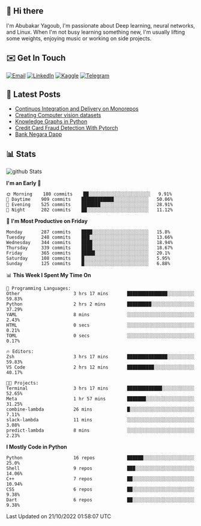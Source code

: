 ## 👋 Hi there

I'm Abubakar Yagoub, I'm passionate about Deep learning, neural networks, and
Linux. When I'm not busy learning something new, I'm usually lifting some
weights, enjoying music or working on side projects.

## ✉️ Get In Touch

[![Email](https://img.shields.io/badge/Email-f1f1f1?style=for-the-badge&logo=gmail&logoColor=0f111a)](mailto:git@blacksuan19.dev)
[![LinkedIn](https://img.shields.io/badge/LinkedIn-0077B5?style=for-the-badge&logo=linkedin&logoColor=white)](https://www.linkedin.com/in/blacksuan19/)
[![Kaggle](https://img.shields.io/badge/Kaggle-5acfff?style=for-the-badge&logo=kaggle&logoColor=white)](http://kaggle.com/abubakaryagob/)
[![Telegram](https://img.shields.io/badge/Telegram-2CA5E0?style=for-the-badge&logo=telegram&logoColor=white)](https://t.me/blacksuan19)

## 📩 Latest Posts

<!-- BLOG-POST-LIST:START -->
- [Continuos Integration and Delivery on Monorepos](https://www.blacksuan19.dev/blog/github-actions-monorepos/)
- [Creating Computer vision datasets](https://www.blacksuan19.dev/blog/creating-datasets/)
- [Knowledge Graphs in Python](https://www.blacksuan19.dev/projects/Knowledge_Graphs/)
- [Credit Card Fraud Detection With Pytorch](https://www.blacksuan19.dev/projects/credit-card-fraud-detection-with-pytorch/)
- [Bank Negara Dapp](https://www.blacksuan19.dev/projects/bank-negara/)
<!-- BLOG-POST-LIST:END -->

## 📊 Stats

![github Stats](https://github-readme-stats.vercel.app/api?username=blacksuan19&theme=github_dark&show_icons=true&count_private=true&custom_title=Github%20Stats&hide_border=true)

<!--START_SECTION:waka-->
**I'm an Early 🐤** 

```text
🌞 Morning    180 commits    ██░░░░░░░░░░░░░░░░░░░░░░░   9.91% 
🌆 Daytime    909 commits    ████████████░░░░░░░░░░░░░   50.06% 
🌃 Evening    525 commits    ███████░░░░░░░░░░░░░░░░░░   28.91% 
🌙 Night      202 commits    ██░░░░░░░░░░░░░░░░░░░░░░░   11.12%

```
📅 **I'm Most Productive on Friday** 

```text
Monday       287 commits    ████░░░░░░░░░░░░░░░░░░░░░   15.8% 
Tuesday      248 commits    ███░░░░░░░░░░░░░░░░░░░░░░   13.66% 
Wednesday    344 commits    ████░░░░░░░░░░░░░░░░░░░░░   18.94% 
Thursday     339 commits    ████░░░░░░░░░░░░░░░░░░░░░   18.67% 
Friday       365 commits    █████░░░░░░░░░░░░░░░░░░░░   20.1% 
Saturday     108 commits    █░░░░░░░░░░░░░░░░░░░░░░░░   5.95% 
Sunday       125 commits    █░░░░░░░░░░░░░░░░░░░░░░░░   6.88%

```


📊 **This Week I Spent My Time On** 

```text
💬 Programming Languages: 
Other                    3 hrs 17 mins       ███████████████░░░░░░░░░░   59.83% 
Python                   2 hrs 2 mins        █████████░░░░░░░░░░░░░░░░   37.29% 
YAML                     8 mins              ░░░░░░░░░░░░░░░░░░░░░░░░░   2.43% 
HTML                     0 secs              ░░░░░░░░░░░░░░░░░░░░░░░░░   0.21% 
TOML                     0 secs              ░░░░░░░░░░░░░░░░░░░░░░░░░   0.17%

🔥 Editors: 
Zsh                      3 hrs 17 mins       ███████████████░░░░░░░░░░   59.83% 
VS Code                  2 hrs 12 mins       ██████████░░░░░░░░░░░░░░░   40.17%

🐱‍💻 Projects: 
Terminal                 3 hrs 17 mins       █████████████░░░░░░░░░░░░   52.65% 
Meta                     1 hr 57 mins        ███████░░░░░░░░░░░░░░░░░░   31.25% 
combine-lambda           26 mins             █░░░░░░░░░░░░░░░░░░░░░░░░   7.11% 
slack-lambda             11 mins             ░░░░░░░░░░░░░░░░░░░░░░░░░   3.08% 
predict-lambda           8 mins              ░░░░░░░░░░░░░░░░░░░░░░░░░   2.23%

```

**I Mostly Code in Python** 

```text
Python                   16 repos            ██████░░░░░░░░░░░░░░░░░░░   25.0% 
Shell                    9 repos             ███░░░░░░░░░░░░░░░░░░░░░░   14.06% 
C++                      7 repos             ██░░░░░░░░░░░░░░░░░░░░░░░   10.94% 
CSS                      6 repos             ██░░░░░░░░░░░░░░░░░░░░░░░   9.38% 
Dart                     6 repos             ██░░░░░░░░░░░░░░░░░░░░░░░   9.38%

```



 Last Updated on 21/10/2022 01:58:07 UTC
<!--END_SECTION:waka-->
